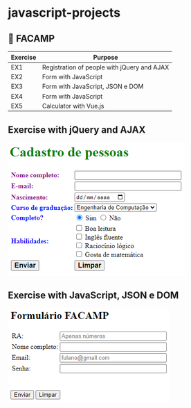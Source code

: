 # javascript-projects

## 📁 FACAMP

| Exercise | Purpose |
|-|-|
| EX1 | Registration of people with jQuery and AJAX |
| EX2 | Form with JavaScript |
| EX3 | Form with JavaScript, JSON e DOM |
| EX4 | Form with JavaScript |
| EX5 | Calculator with Vue.js |

## Exercise with jQuery and AJAX
<p align="left">
  <img src="https://github.com/rharcosta/javascript-projects/blob/main/FACAMP/EX1/img_1.png" />
</p>

## Exercise with JavaScript, JSON e DOM
<p align="left">
  <img src="https://github.com/rharcosta/javascript-projects/blob/main/FACAMP/EX3/img_3.png" />
</p>
